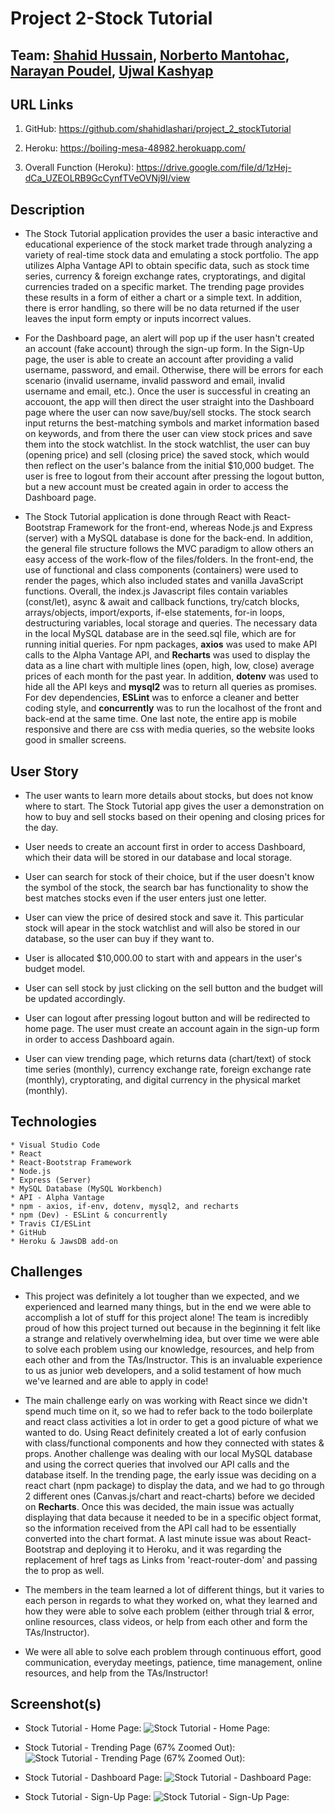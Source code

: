 # Project 2-Stock Tutorial

## Team: [Shahid Hussain](https://github.com/shahidlashari), [Norberto Mantohac](https://github.com/NMantohac), [Narayan Poudel](https://github.com/naryan), [Ujwal Kashyap](https://github.com/usualketchup)

## URL Links

  1) GitHub: https://github.com/shahidlashari/project_2_stockTutorial

  2) Heroku: https://boiling-mesa-48982.herokuapp.com/
  
  3) Overall Function (Heroku): https://drive.google.com/file/d/1zHej-dCa_UZEOLRB9GcCynfTVeOVNj9I/view

## Description

* The Stock Tutorial application provides the user a basic interactive and educational experience of the stock market trade through analyzing a variety of real-time stock data and emulating a stock portfolio. The app utilizes Alpha Vantage API to obtain specific data, such as stock time series, currency & foreign exchange rates, cryptoratings, and digital currencies traded on a specific market. The trending page provides these results in a form of either a chart or a simple text. In addition, there is error handling, so there will be no data returned if the user leaves the input form empty or inputs incorrect values. 

* For the Dashboard page, an alert will pop up if the user hasn't created an account (fake account) through the sign-up form. In the Sign-Up page, the user is able to create an account after providing a valid username, password, and email. Otherwise, there will be errors for each scenario (invalid username, invalid password and email, invalid username and email, etc.). Once the user is successful in creating an accouont, the app will then direct the user straight into the Dashboard page where the user can now save/buy/sell stocks. The stock search input returns the best-matching symbols and market information based on keywords, and from there the user can view stock prices and save them into the stock watchlist. In the stock watchlist, the user can buy (opening price) and sell (closing price) the saved stock, which would then reflect on the user's balance from the initial $10,000 budget. The user is free to logout from their account after pressing the logout button, but a new account must be created again in order to access the Dashboard page. 

* The Stock Tutorial application is done through React with React-Bootstrap Framework for the front-end, whereas Node.js and Express (server) with a MySQL database is done for the back-end. In addition, the general file structure follows the MVC paradigm to allow others an easy access of the work-flow of the files/folders. In the front-end, the use of functional and class components (containers) were used to render the pages, which also included states and vanilla JavaScript functions. Overall, the index.js Javascript files contain variables (const/let), async & await and callback functions, try/catch blocks, arrays/objects, import/exports, if-else statements, for-in loops, destructuring variables, local storage and queries. The necessary data in the local MySQL database are in the seed.sql file, which are for running initial queries. For npm packages, **axios** was used to make API calls to the Alpha Vantage API, and **Recharts** was used to display the data as a line chart with multiple lines (open, high, low, close) average prices of each month for the past year. In addition, **dotenv** was used to hide all the API keys and **mysql2** was to return all queries as promises. For  dev dependencies, **ESLint** was to enforce a cleaner and better coding style, and **concurrently** was to run the localhost of the front and back-end at the same time. One last note, the entire app is mobile responsive and there are css with media queries, so the website looks good in smaller screens.

## User Story

* The user wants to learn more details about stocks, but does not know where to start. The Stock Tutorial app gives the user a demonstration on how to buy and sell stocks based on their opening and closing prices for the day.

* User needs to create an account first in order to access Dashboard, which their data will be stored in our database and local storage. 

* User can search for stock of their choice, but if the user doesn't know the symbol of the stock, the search bar has functionality to show the best matches stocks even if the user enters just one letter.

* User can view the price of desired stock and save it. This particular stock will apear in the stock watchlist and will also be stored in our database, so the user can buy if they want to. 

* User is allocated $10,000.00 to start with and appears in the user's budget model.

* User can sell stock by just clicking on the sell button and the budget will be updated accordingly.

* User can logout after pressing logout button and will be redirected to home page. The user must create an account again in the sign-up form in order to access Dashboard again.

* User can view trending page, which returns data (chart/text) of stock time series (monthly), currency exchange rate, foreign exchange rate (monthly), cryptorating, and digital currency in the physical market (monthly).

## Technologies

    * Visual Studio Code
    * React
    * React-Bootstrap Framework
    * Node.js
    * Express (Server)
    * MySQL Database (MySQL Workbench)
    * API - Alpha Vantage
    * npm - axios, if-env, dotenv, mysql2, and recharts
    * npm (Dev) - ESLint & concurrently
    * Travis CI/ESLint
    * GitHub
    * Heroku & JawsDB add-on

## Challenges

* This project was definitely a lot tougher than we expected, and we experienced and learned many things, but in the end we were able to accomplish a lot of stuff for this project alone! The team is incredibly proud of how this project turned out because in the beginning it felt like a strange and relatively overwhelming idea, but over time we were able to solve each problem using our knowledge, resources, and help from each other and from the TAs/Instructor. This is an invaluable experience to us as junior web developers, and a solid testament of how much we've learned and are able to apply in code!

* The main challenge early on was working with React since we didn't spend much time on it, so we had to refer back to the todo boilerplate and react class activities a lot in order to get a good picture of what we wanted to do. Using React definitely created a lot of early confusion with class/functional components and how they connected with states & props. Another challenge was dealing with our local MySQL database and using the correct queries that involved our API calls and the database itself. In the trending page, the early issue was deciding on a react chart (npm package) to display the data, and we had to go through 2 different ones (Canvas.js/chart and react-charts) before we decided on **Recharts**. Once this was decided, the main issue was actually displaying that data because it needed to be in a specific object format, so the information received from the API call had to be essentially converted into the chart format. A last minute issue was about React-Bootstrap and deploying it to Heroku, and it was regarding the replacement of href tags as Links from 'react-router-dom' and passing the to prop as well. 

* The members in the team learned a lot of different things, but it varies to each person in regards to what they worked on, what they learned and how they were able to solve each problem (either through trial & error, online resources, class videos, or help from each other and form the TAs/Instructor).

* We were all able to solve each problem through continuous effort, good communication, everyday meetings, patience, time management, online resources, and help from the TAs/Instructor!

## Screenshot(s)

* Stock Tutorial - Home Page:
![Stock Tutorial - Home Page:](https://puu.sh/FJOXn/10b37c3c6d.jpg)

* Stock Tutorial - Trending Page (67% Zoomed Out):
![Stock Tutorial - Trending Page (67% Zoomed Out):](https://puu.sh/FJOYl/57ab0db046.png)

* Stock Tutorial - Dashboard Page:
![Stock Tutorial - Dashboard Page:](https://puu.sh/FJP46/55c9964afe.png)

* Stock Tutorial - Sign-Up Page:
![Stock Tutorial - Sign-Up Page:](https://puu.sh/FJP2D/e139f0790a.png)
